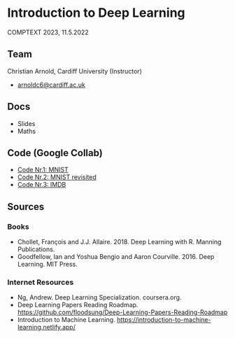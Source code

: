 Introduction to Deep Learning
====================================
COMPTEXT 2023, 11.5.2022


## Team 
Christian Arnold, Cardiff University (Instructor)
* <arnoldc6@cardiff.ac.uk>

## Docs 
* Slides 
* Maths

## Code (Google Collab)
* [Code Nr.1: MNIST](https://colab.research.google.com/drive/1IvWCjISPz09qI9XtD2XDWmAtXEM-RLe_?usp=sharing)
* [Code Nr.2: MNIST revisited](https://colab.research.google.com/drive/1AsboqWsPzRsDqlcCTOzBShpTVbeb3nf4?usp=sharing)
* [Code Nr.3: IMDB](https://colab.research.google.com/drive/1zgxTdTsrQ-I06mJpC5O6VxPnsBp24o8b?usp=sharing)

## Sources 

### Books
* Chollet, François and J.J. Allaire. 2018. Deep Learning with R. Manning Publications. 
* Goodfellow, Ian and Yoshua Bengio and Aaron Courville. 2016. Deep Learning. MIT Press.

### Internet Resources
* Ng, Andrew. Deep Learning Specialization. coursera.org.
* Deep Learning Papers Reading Roadmap. https://github.com/floodsung/Deep-Learning-Papers-Reading-Roadmap
* Introduction to Machine Learning. https://introduction-to-machine-learning.netlify.app/

